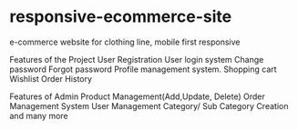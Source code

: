 # responsive-ecommerce-site
e-commerce website for clothing line, mobile first responsive


Features of the Project
User Registration
User login system
Change password
Forgot password
Profile management system.
Shopping cart
Wishlist
Order History

Features of Admin
Product Management(Add,Update, Delete)
Order Management System
User Management
Category/ Sub Category Creation and many more
